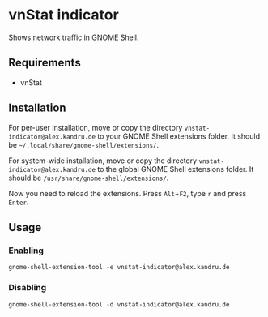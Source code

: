 vnStat indicator
================

Shows network traffic in GNOME Shell.


Requirements
------------

* vnStat


Installation
------------

For per-user installation, move or copy the directory `vnstat-indicator@alex.kandru.de` to your GNOME Shell extensions folder. It should be `~/.local/share/gnome-shell/extensions/`.

For system-wide installation, move or copy the directory `vnstat-indicator@alex.kandru.de` to the global GNOME Shell extensions folder. It should be `/usr/share/gnome-shell/extensions/`.

Now you need to reload the extensions. Press `Alt`+`F2`, type `r` and press `Enter`.


Usage
-----

### Enabling

    gnome-shell-extension-tool -e vnstat-indicator@alex.kandru.de

### Disabling

    gnome-shell-extension-tool -d vnstat-indicator@alex.kandru.de
